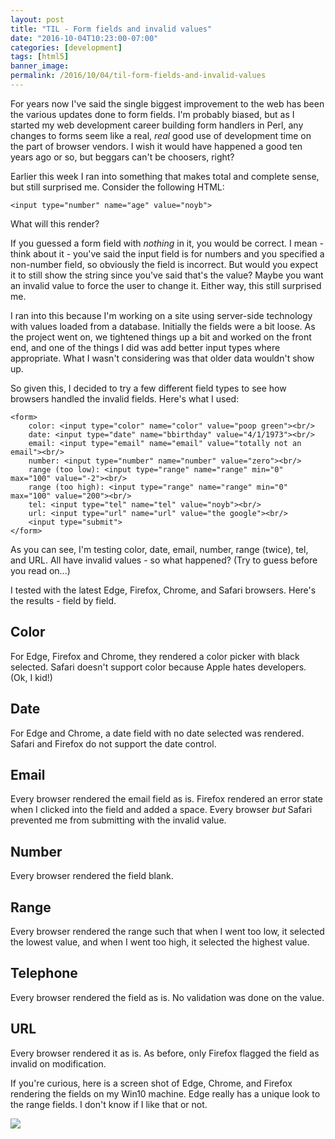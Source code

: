 ```yaml
---
layout: post
title: "TIL - Form fields and invalid values"
date: "2016-10-04T10:23:00-07:00"
categories: [development]
tags: [html5]
banner_image: 
permalink: /2016/10/04/til-form-fields-and-invalid-values
---
```


For years now I've said the single biggest improvement to the web has been the various updates done to form fields. I'm probably biased, but as I started my web development career building form handlers in Perl, any changes to forms seem like a real, *real* good use of development time on the part of browser vendors. I wish it would have happened a good ten years ago or so, but beggars can't be choosers, right?

Earlier this week I ran into something that makes total and complete sense, but still surprised me. Consider the following HTML:

<pre><code class="language-markup">&lt;input type="number" name="age" value="noyb"&gt;
</code></pre>

What will this render? 

If you guessed a form field with *nothing* in it, you would be correct. I mean - think about it - you've said the input field is for numbers and you specified a non-number field, so obviously the field is incorrect. But would you expect it to still show the string since you've said that's the value? Maybe you want an invalid value to force the user to change it. Either way, this still surprised me. 

I ran into this because I'm working on a site using server-side technology with values loaded from a database. Initially the fields were a bit loose. As the project went on, we tightened things up a bit and worked on the front end, and one of the things I did was add better input types where appropriate. What I wasn't considering was that older data wouldn't show up. 

So given this, I decided to try a few different field types to see how browsers handled the invalid fields. Here's what I used:

<pre><code class="language-markup">&lt;form&gt;
	color: &lt;input type=&quot;color&quot; name=&quot;color&quot; value=&quot;poop green&quot;&gt;&lt;br/&gt;
	date: &lt;input type=&quot;date&quot; name=&quot;bbirthday&quot; value=&quot;4/1/1973&quot;&gt;&lt;br/&gt;
	email: &lt;input type=&quot;email&quot; name=&quot;email&quot; value=&quot;totally not an email&quot;&gt;&lt;br/&gt;
	number: &lt;input type=&quot;number&quot; name=&quot;number&quot; value=&quot;zero&quot;&gt;&lt;br/&gt;
	range (too low): &lt;input type=&quot;range&quot; name=&quot;range&quot; min=&quot;0&quot; max=&quot;100&quot; value=&quot;-2&quot;&gt;&lt;br/&gt;
	range (too high): &lt;input type=&quot;range&quot; name=&quot;range&quot; min=&quot;0&quot; max=&quot;100&quot; value=&quot;200&quot;&gt;&lt;br/&gt;
	tel: &lt;input type=&quot;tel&quot; name=&quot;tel&quot; value=&quot;noyb&quot;&gt;&lt;br/&gt;
	url: &lt;input type=&quot;url&quot; name=&quot;url&quot; value=&quot;the google&quot;&gt;&lt;br/&gt;
	&lt;input type=&quot;submit&quot;&gt;
&lt;/form&gt;
</code></pre>

As you can see, I'm testing color, date, email, number, range (twice), tel, and URL. All have invalid values - so what happened? (Try to guess before you read on...)

I tested with the latest Edge, Firefox, Chrome, and Safari browsers. Here's the results - field by field.

Color
---

For Edge, Firefox and Chrome, they rendered a color picker with black selected. Safari doesn't support color because Apple hates developers. (Ok, I kid!)

Date
---

For Edge and Chrome, a date field with no date selected was rendered. Safari and Firefox do not support the date control.

Email
---

Every browser rendered the email field as is. Firefox rendered an error state when I clicked into the field and added a space. Every browser *but* Safari prevented me from submitting with the invalid value.

Number
---

Every browser rendered the field blank. 

Range
---

Every browser rendered the range such that when I went too low, it selected the lowest value, and when I went too high, it selected the highest value.

Telephone
---

Every browser rendered the field as is. No validation was done on the value.

URL
---

Every browser rendered it as is. As before, only Firefox flagged the field as invalid on modification.

If you're curious, here is a screen shot of Edge, Chrome, and Firefox rendering the fields on my Win10 machine. Edge really has a unique look to the range fields. I don't know if I like that or not. 

<img src="https://static.raymondcamden.com/images/2016/10/fields.png">
